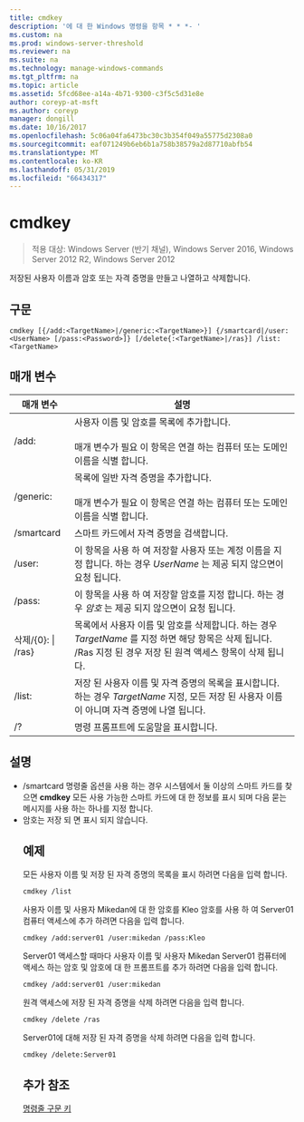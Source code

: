 ```yaml
---
title: cmdkey
description: '에 대 한 Windows 명령을 항목 * * *- '
ms.custom: na
ms.prod: windows-server-threshold
ms.reviewer: na
ms.suite: na
ms.technology: manage-windows-commands
ms.tgt_pltfrm: na
ms.topic: article
ms.assetid: 5fcd68ee-a14a-4b71-9300-c3f5c5d31e8e
author: coreyp-at-msft
ms.author: coreyp
manager: dongill
ms.date: 10/16/2017
ms.openlocfilehash: 5c06a04fa6473bc30c3b354f049a55775d2308a0
ms.sourcegitcommit: eaf071249b6eb6b1a758b38579a2d87710abfb54
ms.translationtype: MT
ms.contentlocale: ko-KR
ms.lasthandoff: 05/31/2019
ms.locfileid: "66434317"
---
```

# <a name="cmdkey"></a>cmdkey

>적용 대상: Windows Server (반기 채널), Windows Server 2016, Windows Server 2012 R2, Windows Server 2012

저장된 사용자 이름과 암호 또는 자격 증명을 만들고 나열하고 삭제합니다.

## <a name="syntax"></a>구문
```
cmdkey [{/add:<TargetName>|/generic:<TargetName>}] {/smartcard|/user:<UserName> [/pass:<Password>]} [/delete{:<TargetName>|/ras}] /list:<TargetName>
```
## <a name="parameters"></a>매개 변수

|             매개 변수             |                                                                                    설명                                                                                     |
|------------------------------------|------------------------------------------------------------------------------------------------------------------------------------------------------------------------------------|
|         /add:<TargetName>          | 사용자 이름 및 암호를 목록에 추가합니다.<br /><br />매개 변수가 필요 <TargetName> 이 항목은 연결 하는 컴퓨터 또는 도메인 이름을 식별 합니다. |
|       /generic:<TargetName>        |   목록에 일반 자격 증명을 추가합니다.<br /><br />매개 변수가 필요 <TargetName> 이 항목은 연결 하는 컴퓨터 또는 도메인 이름을 식별 합니다.    |
|             /smartcard             |                                                                    스마트 카드에서 자격 증명을 검색합니다.                                                                     |
|          /user:<UserName>          |                                 이 항목을 사용 하 여 저장할 사용자 또는 계정 이름을 지정 합니다. 하는 경우 *UserName* 는 제공 되지 않으면이 요청 됩니다.                                  |
|          /pass:<Password>          |                                       이 항목을 사용 하 여 저장할 암호를 지정 합니다. 하는 경우 *암호* 는 제공 되지 않으면이 요청 됩니다.                                        |
| 삭제/{0}:<TargetName> &#124; /ras} |  목록에서 사용자 이름 및 암호를 삭제합니다. 하는 경우 *TargetName* 를 지정 하면 해당 항목은 삭제 됩니다. /Ras 지정 된 경우 저장 된 원격 액세스 항목이 삭제 됩니다.   |
|         /list:<TargetName>         |                  저장 된 사용자 이름 및 자격 증명의 목록을 표시합니다. 하는 경우 *TargetName* 지정, 모든 저장 된 사용자 이름이 아니며 자격 증명에 나열 됩니다.                   |
|                 /?                 |                                                                        명령 프롬프트에 도움말을 표시합니다.                                                                        |

## <a name="remarks"></a>설명
- /smartcard 명령줄 옵션을 사용 하는 경우 시스템에서 둘 이상의 스마트 카드를 찾으면 **cmdkey** 모든 사용 가능한 스마트 카드에 대 한 정보를 표시 되며 다음 묻는 메시지를 사용 하는 하나를 지정 합니다.
- 암호는 저장 되 면 표시 되지 않습니다.
  ## <a name="BKMK_examples"></a>예제
  모든 사용자 이름 및 저장 된 자격 증명의 목록을 표시 하려면 다음을 입력 합니다.
  ```
  cmdkey /list
  ```
  사용자 이름 및 사용자 Mikedan에 대 한 암호를 Kleo 암호를 사용 하 여 Server01 컴퓨터 액세스에 추가 하려면 다음을 입력 합니다.
  ```
  cmdkey /add:server01 /user:mikedan /pass:Kleo
  ```
  Server01 액세스할 때마다 사용자 이름 및 사용자 Mikedan Server01 컴퓨터에 액세스 하는 암호 및 암호에 대 한 프롬프트를 추가 하려면 다음을 입력 합니다.
  ```
  cmdkey /add:server01 /user:mikedan
  ```
  원격 액세스에 저장 된 자격 증명을 삭제 하려면 다음을 입력 합니다.
  ```
  cmdkey /delete /ras
  ```
  Server01에 대해 저장 된 자격 증명을 삭제 하려면 다음을 입력 합니다.
  ```
  cmdkey /delete:Server01
  ```
  ## <a name="additional-references"></a>추가 참조
  [명령줄 구문 키](command-line-syntax-key.md)
